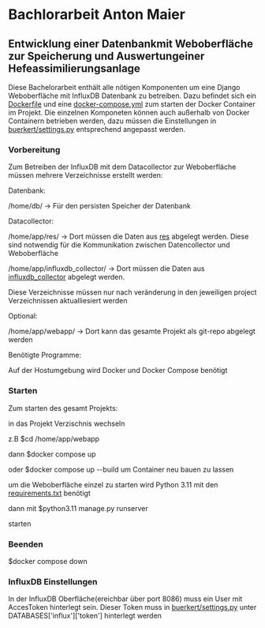 # Bachlorarbeit Anton Maier
## Entwicklung einer Datenbankmit Weboberfläche zur Speicherung und Auswertungeiner Hefeassimilierungsanlage

Diese Bachelorarbeit enthält alle nötigen Komponenten um eine Django Weboberfläche
mit InfluxDB Datenbank zu betreiben. Dazu befindet sich ein [Dockerfile](Dockerfile) und 
eine [docker-compose.yml](docker-compose.yml) zum starten der Docker Container im Projekt. 
Die einzelnen Komponeten können auch außerhalb von Docker Containern betrieben werden,
dazu müssen die Einstellungen in [buerkert/settings.py](buerkert/settings.py) entsprechend angepasst werden.

### Vorbereitung
Zum Betreiben der InfluxDB mit dem Datacollector zur Weboberfläche 
müssen mehrere Verzeichnisse erstellt werden:

Datenbank:

/home/db/ -> Für den persisten Speicher der Datenbank

Datacollector:

 /home/app/res/ -> Dort müssen die Daten aus [res](res) abgelegt werden. 
 Diese sind notwendig für die Kommunikation zwischen Datencollector und Weboberfläche
 
/home/app/influxdb_collector/ -> Dort müssen die Daten aus [influxdb_collector](influxdb_collector) abgelegt werden.

Diese Verzeichnisse müssen nur nach veränderung in den jeweiligen project Verzeichnissen aktualliesiert werden


Optional:

/home/app/webapp/ -> Dort kann das gesamte Projekt als git-repo abgelegt werden


Benötigte Programme:

Auf der Hostumgebung wird Docker und Docker Compose benötigt

### Starten
Zum starten des gesamt Projekts:

in das Projekt Verzischnis wechseln 

z.B $cd /home/app/webapp

dann $docker compose up

oder $docker compose up --build um Container neu bauen zu lassen

um die Weboberfläche einzel zu starten wird Python 3.11 mit den [requirements.txt](requirements.txt) benötigt

dann mit $python3.11 manage.py runserver 

starten

###  Beenden

$docker compose down

### InfluxDB Einstellungen

In der InfluxDB Oberfläche(ereichbar über port 8086) muss ein User mit AccesToken hinterlegt sein. 
Dieser Token muss in [buerkert/settings.py](buerkert/settings.py) unter DATABASES['influx']['token'] hinterlegt werden